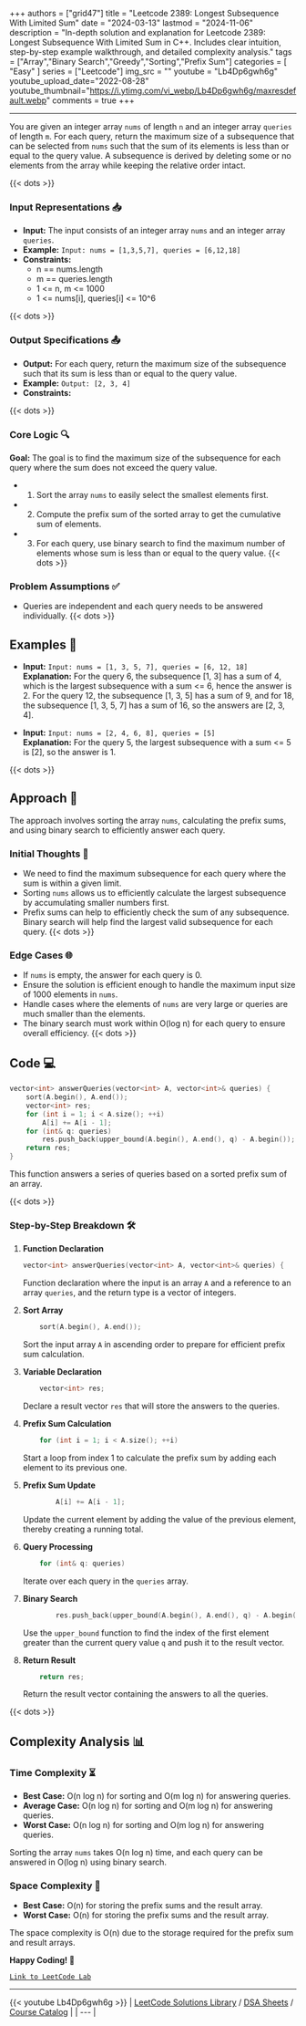 
+++
authors = ["grid47"]
title = "Leetcode 2389: Longest Subsequence With Limited Sum"
date = "2024-03-13"
lastmod = "2024-11-06"
description = "In-depth solution and explanation for Leetcode 2389: Longest Subsequence With Limited Sum in C++. Includes clear intuition, step-by-step example walkthrough, and detailed complexity analysis."
tags = ["Array","Binary Search","Greedy","Sorting","Prefix Sum"]
categories = [
    "Easy"
]
series = ["Leetcode"]
img_src = ""
youtube = "Lb4Dp6gwh6g"
youtube_upload_date="2022-08-28"
youtube_thumbnail="https://i.ytimg.com/vi_webp/Lb4Dp6gwh6g/maxresdefault.webp"
comments = true
+++



---
You are given an integer array `nums` of length `n` and an integer array `queries` of length `m`. For each query, return the maximum size of a subsequence that can be selected from `nums` such that the sum of its elements is less than or equal to the query value. A subsequence is derived by deleting some or no elements from the array while keeping the relative order intact.
<!--more-->
{{< dots >}}
### Input Representations 📥
- **Input:** The input consists of an integer array `nums` and an integer array `queries`.
- **Example:** `Input: nums = [1,3,5,7], queries = [6,12,18]`
- **Constraints:**
	- n == nums.length
	- m == queries.length
	- 1 <= n, m <= 1000
	- 1 <= nums[i], queries[i] <= 10^6

{{< dots >}}
### Output Specifications 📤
- **Output:** For each query, return the maximum size of the subsequence such that its sum is less than or equal to the query value.
- **Example:** `Output: [2, 3, 4]`
- **Constraints:**

{{< dots >}}
### Core Logic 🔍
**Goal:** The goal is to find the maximum size of the subsequence for each query where the sum does not exceed the query value.

- 1. Sort the array `nums` to easily select the smallest elements first.
- 2. Compute the prefix sum of the sorted array to get the cumulative sum of elements.
- 3. For each query, use binary search to find the maximum number of elements whose sum is less than or equal to the query value.
{{< dots >}}
### Problem Assumptions ✅
- Queries are independent and each query needs to be answered individually.
{{< dots >}}
## Examples 🧩
- **Input:** `Input: nums = [1, 3, 5, 7], queries = [6, 12, 18]`  \
  **Explanation:** For the query 6, the subsequence [1, 3] has a sum of 4, which is the largest subsequence with a sum <= 6, hence the answer is 2. For the query 12, the subsequence [1, 3, 5] has a sum of 9, and for 18, the subsequence [1, 3, 5, 7] has a sum of 16, so the answers are [2, 3, 4].

- **Input:** `Input: nums = [2, 4, 6, 8], queries = [5]`  \
  **Explanation:** For the query 5, the largest subsequence with a sum <= 5 is [2], so the answer is 1.

{{< dots >}}
## Approach 🚀
The approach involves sorting the array `nums`, calculating the prefix sums, and using binary search to efficiently answer each query.

### Initial Thoughts 💭
- We need to find the maximum subsequence for each query where the sum is within a given limit.
- Sorting `nums` allows us to efficiently calculate the largest subsequence by accumulating smaller numbers first.
- Prefix sums can help to efficiently check the sum of any subsequence. Binary search will help find the largest valid subsequence for each query.
{{< dots >}}
### Edge Cases 🌐
- If `nums` is empty, the answer for each query is 0.
- Ensure the solution is efficient enough to handle the maximum input size of 1000 elements in `nums`.
- Handle cases where the elements of `nums` are very large or queries are much smaller than the elements.
- The binary search must work within O(log n) for each query to ensure overall efficiency.
{{< dots >}}
## Code 💻
```cpp
vector<int> answerQueries(vector<int> A, vector<int>& queries) {
    sort(A.begin(), A.end());
    vector<int> res;
    for (int i = 1; i < A.size(); ++i)
        A[i] += A[i - 1];
    for (int& q: queries)
        res.push_back(upper_bound(A.begin(), A.end(), q) - A.begin());
    return res;
}
```

This function answers a series of queries based on a sorted prefix sum of an array.

{{< dots >}}
### Step-by-Step Breakdown 🛠️
1. **Function Declaration**
	```cpp
	vector<int> answerQueries(vector<int> A, vector<int>& queries) {
	```
	Function declaration where the input is an array `A` and a reference to an array `queries`, and the return type is a vector of integers.

2. **Sort Array**
	```cpp
	    sort(A.begin(), A.end());
	```
	Sort the input array `A` in ascending order to prepare for efficient prefix sum calculation.

3. **Variable Declaration**
	```cpp
	    vector<int> res;
	```
	Declare a result vector `res` that will store the answers to the queries.

4. **Prefix Sum Calculation**
	```cpp
	    for (int i = 1; i < A.size(); ++i)
	```
	Start a loop from index 1 to calculate the prefix sum by adding each element to its previous one.

5. **Prefix Sum Update**
	```cpp
	        A[i] += A[i - 1];
	```
	Update the current element by adding the value of the previous element, thereby creating a running total.

6. **Query Processing**
	```cpp
	    for (int& q: queries)
	```
	Iterate over each query in the `queries` array.

7. **Binary Search**
	```cpp
	        res.push_back(upper_bound(A.begin(), A.end(), q) - A.begin());
	```
	Use the `upper_bound` function to find the index of the first element greater than the current query value `q` and push it to the result vector.

8. **Return Result**
	```cpp
	    return res;
	```
	Return the result vector containing the answers to all the queries.

{{< dots >}}
## Complexity Analysis 📊
### Time Complexity ⏳
- **Best Case:** O(n log n) for sorting and O(m log n) for answering queries.
- **Average Case:** O(n log n) for sorting and O(m log n) for answering queries.
- **Worst Case:** O(n log n) for sorting and O(m log n) for answering queries.

Sorting the array `nums` takes O(n log n) time, and each query can be answered in O(log n) using binary search.

### Space Complexity 💾
- **Best Case:** O(n) for storing the prefix sums and the result array.
- **Worst Case:** O(n) for storing the prefix sums and the result array.

The space complexity is O(n) due to the storage required for the prefix sum and result arrays.

**Happy Coding! 🎉**


[`Link to LeetCode Lab`](https://leetcode.com/problems/longest-subsequence-with-limited-sum/description/)

---
{{< youtube Lb4Dp6gwh6g >}}
| [LeetCode Solutions Library](https://grid47.xyz/leetcode/) / [DSA Sheets](https://grid47.xyz/sheets/) / [Course Catalog](https://grid47.xyz/courses/) |
| --- |
